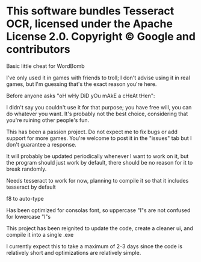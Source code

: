 # This software bundles Tesseract OCR, licensed under the Apache License 2.0. Copyright © Google and contributors


Basic little cheat for WordBomb 

I've only used it in games with friends to troll; I don't advise using it in real games, but I'm guessing that's the exact reason you're here.

Before anyone asks "oH wHy DiD yOu mAkE a cHeAt tHen":

  I didn't say you couldn't use it for that purpose; you have free will, you can do whatever you want. It's probably not the best choice, considering that you're ruining other people's fun.

This has been a passion project. Do not expect me to fix bugs or add support for more games. You're welcome to post it in the "issues" tab but I don't guarantee a response.

It will probably be updated periodically whenever I want to work on it, but the program should just work by default, there should be no reason for it to break randomly.
  
Needs tesseract to work for now, planning to compile it so that it includes tesseract by default

f8 to auto-type

Has been optimized for consolas font, so uppercase "I"s are not confused for lowercase "l"s

This project has been reignited to update the code, create a cleaner ui, and compile it into a single .exe

I currently expect this to take a maximum of 2-3 days since the code is relatively short and optimizations are relatively simple.
